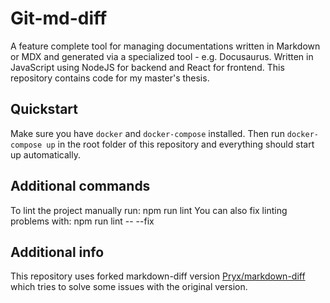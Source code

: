 # Git-md-diff
 A feature complete tool for managing documentations written in Markdown or MDX and generated via a specialized tool - e.g. Docusaurus. Written in JavaScript using NodeJS for backend and React for frontend. This repository contains code for my master's thesis.

## Quickstart

Make sure you have `docker` and `docker-compose` installed. Then run `docker-compose up` in the root folder of this repository and everything should start up automatically.

## Additional commands
To lint the project manually run:  npm run lint
You can also fix linting problems with:  npm run lint -- --fix

## Additional info
This repository uses forked markdown-diff version [Pryx/markdown-diff](https://github.com/Pryx/markdown-diff) which tries to solve some issues with the original version. 
